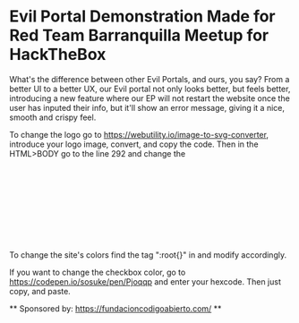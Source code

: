 # Evil Portal Demonstration Made for Red Team Barranquilla Meetup for HackTheBox

What's the difference between other Evil Portals, and ours, you say? 
From a better UI to a better UX, our Evil portal not only looks better, but feels better, introducing a new feature where our EP will not restart the website once the user has inputed their info, but it'll show an error message, giving it a nice, smooth and crispy feel.

To change the logo go to https://webutility.io/image-to-svg-converter, introduce your logo image, convert, and copy the code. Then in the HTML>BODY go to the line 292 and change the <svg> code to your code.

To change the site's colors find the tag ":root{}" in <styles> and modify accordingly.

If you want to change the checkbox color, go to https://codepen.io/sosuke/pen/Pjoqqp and enter your hexcode. Then just copy, and paste.

** Sponsored by: https://fundacioncodigoabierto.com/ **
